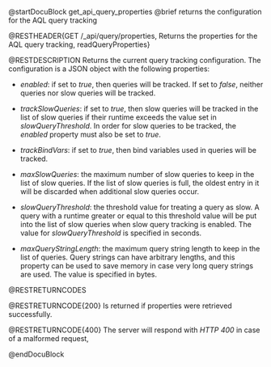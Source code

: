 
@startDocuBlock get_api_query_properties
@brief returns the configuration for the AQL query tracking

@RESTHEADER{GET /_api/query/properties, Returns the properties for the AQL query tracking, readQueryProperties}

@RESTDESCRIPTION
Returns the current query tracking configuration. The configuration is a
JSON object with the following properties:

- *enabled*: if set to *true*, then queries will be tracked. If set to
  *false*, neither queries nor slow queries will be tracked.

- *trackSlowQueries*: if set to *true*, then slow queries will be tracked
  in the list of slow queries if their runtime exceeds the value set in
  *slowQueryThreshold*. In order for slow queries to be tracked, the *enabled*
  property must also be set to *true*.

- *trackBindVars*: if set to *true*, then bind variables used in queries will
  be tracked.

- *maxSlowQueries*: the maximum number of slow queries to keep in the list
  of slow queries. If the list of slow queries is full, the oldest entry in
  it will be discarded when additional slow queries occur.

- *slowQueryThreshold*: the threshold value for treating a query as slow. A
  query with a runtime greater or equal to this threshold value will be
  put into the list of slow queries when slow query tracking is enabled.
  The value for *slowQueryThreshold* is specified in seconds.

- *maxQueryStringLength*: the maximum query string length to keep in the
  list of queries. Query strings can have arbitrary lengths, and this property
  can be used to save memory in case very long query strings are used. The
  value is specified in bytes.

@RESTRETURNCODES

@RESTRETURNCODE{200}
Is returned if properties were retrieved successfully.

@RESTRETURNCODE{400}
The server will respond with *HTTP 400* in case of a malformed request,

@endDocuBlock
